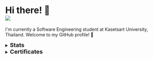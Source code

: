 # Hi there! 👋<br>![](https://komarev.com/ghpvc/?username=Jangsoodlor&color=ffba42)
I'm currently a Software Engineering student at Kasetsart University, Thailand. Welcome to my GitHub profile! 🚀

<details>
<summary>
  <font size = 4><b>Stats</b></font>
</summary><br>
<a href = "https://github.com/anuraghazra/github-readme-stats"><img src = "https://github-readme-stats.vercel.app/api/top-langs/?username=Jangsoodlor&theme=yeblu&langs_count=20"></a><br>
<a href = "https://github.com/DenverCoder1/github-readme-streak-stats"><img src = "https://streak-stats.demolab.com?user=Jangsoodlor&theme=yeblu&hide_border=true"></a>
</details>

<details>
  <summary>
    <font size=4><b>Certificates</b></font>
  </summary><br>
  <ul>
    <li>Intermediate level Microsoft Word Certificate by Thai Department of Skill Development, Ministry of Labour.</li>
    <li>Basic Cybersecurity Certificate by Thai Department of Skill Development, Ministry of Labour.</li>
    <li>HTML Course Certificate by Sololearn</li>
  </ul>
</details>
<!-- ![](https://skillicons.dev/icons?i=python,cpp,html,css,md,vscode,ps) -->
